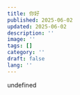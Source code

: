 ```yaml
---
title: 你好
published: 2025-06-02
updated: 2025-06-02
description: ''
image: ''
tags: []
category: ''
draft: false
lang: ''
---
```


undefined